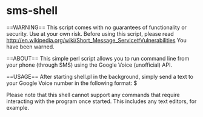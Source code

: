 sms-shell
=========

==WARNING==
This script comes with no guarantees of functionality or security. Use at your own risk.
Before using this script, please read http://en.wikipedia.org/wiki/Short_Message_Service#Vulnerabilities
You have been warned.

==ABOUT==
This simple perl script allows you to run command line from your phone (through SMS) using the 
Google Voice (unofficial) API.

==USAGE==
After starting shell.pl in the background, simply send a text to your Google Voice number in the following format:
$<command goes here>

Please note that this shell cannot support any commands that require interacting with the program once 
started. This includes any text editors, for example.
